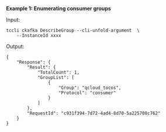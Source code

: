**Example 1: Enumerating consumer groups**



Input: 

```
tccli ckafka DescribeGroup --cli-unfold-argument  \
    --InstanceId xxxx
```

Output: 
```
{
    "Response": {
        "Result": {
            "TotalCount": 1,
            "GroupList": [
                {
                    "Group": "qcloud_tocos",
                    "Protocol": "consumer"
                }
            ]
        },
        "RequestId": "c931f394-7d72-4ad4-8d70-5a225708c762"
    }
}
```

